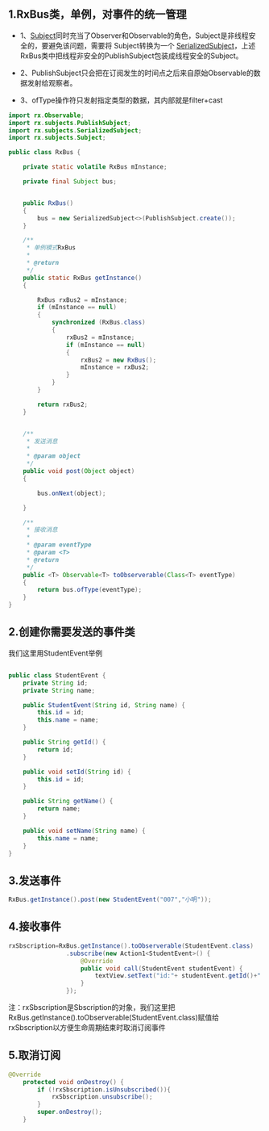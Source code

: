 ## 1.RxBus类，单例，对事件的统一管理



- 1、[Subject](http://reactivex.io/documentation/subject.html)同时充当了Observer和Observable的角色，Subject是非线程安全的，要避免该问题，需要将 Subject转换为一个 [SerializedSubject](http://reactivex.io/RxJava/javadoc/rx/subjects/SerializedSubject.html)，上述RxBus类中把线程非安全的PublishSubject包装成线程安全的Subject。


- 2、PublishSubject只会把在订阅发生的时间点之后来自原始Observable的数据发射给观察者。


- 3、ofType操作符只发射指定类型的数据，其内部就是filter+cast

```java
import rx.Observable;
import rx.subjects.PublishSubject;
import rx.subjects.SerializedSubject;
import rx.subjects.Subject;

public class RxBus {

    private static volatile RxBus mInstance;

    private final Subject bus;


    public RxBus()
    {
        bus = new SerializedSubject<>(PublishSubject.create());
    }

    /**
     * 单例模式RxBus
     *
     * @return
     */
    public static RxBus getInstance()
    {

        RxBus rxBus2 = mInstance;
        if (mInstance == null)
        {
            synchronized (RxBus.class)
            {
                rxBus2 = mInstance;
                if (mInstance == null)
                {
                    rxBus2 = new RxBus();
                    mInstance = rxBus2;
                }
            }
        }

        return rxBus2;
    }


    /**
     * 发送消息
     *
     * @param object
     */
    public void post(Object object)
    {

        bus.onNext(object);

    }

    /**
     * 接收消息
     *
     * @param eventType
     * @param <T>
     * @return
     */
    public <T> Observable<T> toObserverable(Class<T> eventType)
    {
        return bus.ofType(eventType);
    }
}
```



## 2.创建你需要发送的事件类



我们这里用StudentEvent举例



```java

public class StudentEvent {
    private String id;
    private String name;

    public StudentEvent(String id, String name) {
        this.id = id;
        this.name = name;
    }

    public String getId() {
        return id;
    }

    public void setId(String id) {
        this.id = id;
    }

    public String getName() {
        return name;
    }

    public void setName(String name) {
        this.name = name;
    }
}
```



## 3.发送事件

``` java
RxBus.getInstance().post(new StudentEvent("007","小明"));
```



## 4.接收事件

``` java
rxSbscription=RxBus.getInstance().toObserverable(StudentEvent.class)
                .subscribe(new Action1<StudentEvent>() {
                    @Override
                    public void call(StudentEvent studentEvent) {
                        textView.setText("id:"+ studentEvent.getId()+"  name:"+ studentEvent.getName());
                    }
                });
```



注：rxSbscription是Sbscription的对象，我们这里把RxBus.getInstance().toObserverable(StudentEvent.class)赋值给rxSbscription以方便生命周期结束时取消订阅事件



## 5.取消订阅

```java
@Override
    protected void onDestroy() {
        if (!rxSbscription.isUnsubscribed()){
            rxSbscription.unsubscribe();
        }
        super.onDestroy();
    }
```

